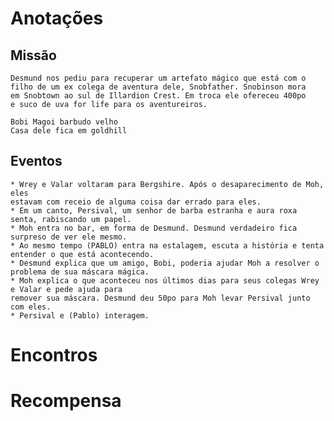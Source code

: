 
# Anotações

## Missão

	Desmund nos pediu para recuperar um artefato mágico que está com o
	filho de um ex colega de aventura dele, Snobfather. Snobinson mora
	em Snobtown ao sul de Illardion Crest. Em troca ele ofereceu 400po
	e suco de uva for life para os aventureiros.

	Bobi Magoi barbudo velho 
	Casa dele fica em goldhill
	

## Eventos

	* Wrey e Valar voltaram para Bergshire. Após o desaparecimento de Moh, eles
	estavam com receio de alguma coisa dar errado para eles.
	* Em um canto, Persival, um senhor de barba estranha e aura roxa senta, rabiscando um papel.
	* Moh entra no bar, em forma de Desmund. Desmund verdadeiro fica surpreso de ver ele mesmo.
	* Ao mesmo tempo (PABLO) entra na estalagem, escuta a história e tenta entender o que está acontecendo.
	* Desmund explica que um amigo, Bobi, poderia ajudar Moh a resolver o problema de sua máscara mágica.
	* Moh explica o que aconteceu nos últimos dias para seus colegas Wrey e Valar e pede ajuda para
	remover sua máscara. Desmund deu 50po para Moh levar Persival junto com eles.
	* Persival e (Pablo) interagem.

# Encontros


# Recompensa


